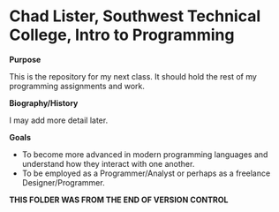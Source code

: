 # Chad Lister, Southwest Technical College, Intro to Programming

**Purpose**

This is the repository for my next class.  It should hold the rest of my programming assignments and work.

**Biography/History**

I may add more detail later.

**Goals**

* To become more advanced in modern programming languages and understand how they interact with one another.
* To be employed as a Programmer/Analyst or perhaps as a freelance Designer/Programmer.


**THIS FOLDER WAS FROM THE END OF VERSION CONTROL**
